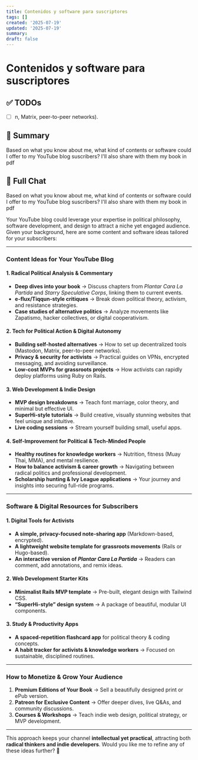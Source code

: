 ```yaml
---
title: Contenidos y software para suscriptores
tags: []
created: '2025-07-19'
updated: '2025-07-19'
summary:
draft: false
---
```


# Contenidos y software para suscriptores

## ✅ TODOs
- [ ] n, Matrix, peer-to-peer networks).

## 📌 Summary
Based on what you know about me, what kind of contents or software could I offer to my YouTube blog suscribers? I'll also share with them my book in pdf

## 🧠 Full Chat


Based on what you know about me, what kind of contents or software could I offer to my YouTube blog suscribers? I'll also share with them my book in pdf



Your YouTube blog could leverage your expertise in political philosophy, software development, and design to attract a niche yet engaged audience. Given your background, here are some content and software ideas tailored for your subscribers:

---

### **Content Ideas for Your YouTube Blog**  

#### **1. Radical Political Analysis & Commentary**  
- **Deep dives into your book** → Discuss chapters from *Plantar Cara La Partida* and *Starry Speculative Corps*, linking them to current events.  
- **e-flux/Tiqqun-style critiques** → Break down political theory, activism, and resistance strategies.  
- **Case studies of alternative politics** → Analyze movements like Zapatismo, hacker collectives, or digital cooperativism.  

#### **2. Tech for Political Action & Digital Autonomy**  
- **Building self-hosted alternatives** → How to set up decentralized tools (Mastodon, Matrix, peer-to-peer networks).  
- **Privacy & security for activists** → Practical guides on VPNs, encrypted messaging, and avoiding surveillance.  
- **Low-cost MVPs for grassroots projects** → How activists can rapidly deploy platforms using Ruby on Rails.  

#### **3. Web Development & Indie Design**  
- **MVP design breakdowns** → Teach font marriage, color theory, and minimal but effective UI.  
- **SuperHi-style tutorials** → Build creative, visually stunning websites that feel unique and intuitive.  
- **Live coding sessions** → Stream yourself building small, useful apps.  

#### **4. Self-Improvement for Political & Tech-Minded People**  
- **Healthy routines for knowledge workers** → Nutrition, fitness (Muay Thai, MMA), and mental resilience.  
- **How to balance activism & career growth** → Navigating between radical politics and professional development.  
- **Scholarship hunting & Ivy League applications** → Your journey and insights into securing full-ride programs.  

---

### **Software & Digital Resources for Subscribers**  

#### **1. Digital Tools for Activists**  
- **A simple, privacy-focused note-sharing app** (Markdown-based, encrypted).  
- **A lightweight website template for grassroots movements** (Rails or Hugo-based).  
- **An interactive version of *Plantar Cara La Partida*** → Readers can comment, add annotations, and remix ideas.  

#### **2. Web Development Starter Kits**  
- **Minimalist Rails MVP template** → Pre-built, elegant design with Tailwind CSS.  
- **“SuperHi-style” design system** → A package of beautiful, modular UI components.  

#### **3. Study & Productivity Apps**  
- **A spaced-repetition flashcard app** for political theory & coding concepts.  
- **A habit tracker for activists & knowledge workers** → Focused on sustainable, disciplined routines.  

---

### **How to Monetize & Grow Your Audience**  
1. **Premium Editions of Your Book** → Sell a beautifully designed print or ePub version.  
2. **Patreon for Exclusive Content** → Offer deeper dives, live Q&As, and community discussions.  
3. **Courses & Workshops** → Teach indie web design, political strategy, or MVP development.  

---

This approach keeps your channel **intellectual yet practical**, attracting both **radical thinkers and indie developers**. Would you like me to refine any of these ideas further? 🚀